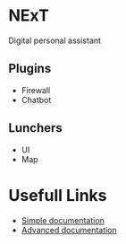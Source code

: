 # NExT
Digital personal assistant

## Plugins
  - Firewall
  - Chatbot

## Lunchers
  - UI
  - Map

# Usefull Links
- [Simple documentation](https://docs.github.com/en/get-started/writing-on-github/getting-started-with-writing-and-formatting-on-github/basic-writing-and-formatting-syntax)
- [Advanced documentation](https://docs.github.com/en/get-started/writing-on-github/working-with-advanced-formatting/organizing-information-with-tables)
